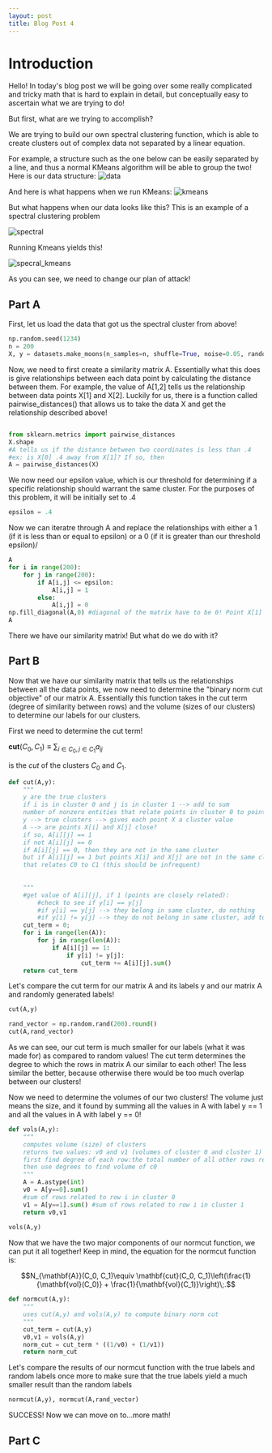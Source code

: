 ```yaml
---
layout: post
title: Blog Post 4
---
```

# Introduction 
Hello! In today's blog post we will be going over some really complicated and tricky math that is hard to explain in detail, but conceptually easy to ascertain what we are trying to do! 

But first, what are we trying to accomplish?

We are trying to build our own spectral clustering function, which is able to create clusters out of complex data not separated by a linear equation. 

For example, a structure such as the one below can be easily separated by a line, and thus a normal KMeans algorithm will be able to group the two!
Here is our data structure:
![data](/images/4_1.png)

And here is what happens when we run KMeans:
![kmeans](/images/4_2.png)


But what happens when our data looks like this? This is an example of a spectral clustering problem

![spectral](/images/4_3.png)

Running Kmeans yields this! 

![specral_kmeans](/images/4_4.png)

As you can see, we need to change our plan of attack!

## Part A 

First, let us load the data that got us the spectral cluster from above!
```python
np.random.seed(1234)
n = 200
X, y = datasets.make_moons(n_samples=n, shuffle=True, noise=0.05, random_state=None)


```
Now, we need to first create a similarity matrix A. Essentially what this does is give relationships between each data point by calculating the distance between them. For example, the value of A[1,2] tells us the relationship between data points X[1] and X[2]. Luckily for us, there is a function called pairwise_distances() that allows us to take the data X and get the relationship described above!

```python

from sklearn.metrics import pairwise_distances 
X.shape
#A tells us if the distance between two coordinates is less than .4
#ex: is X[0] .4 away from X[1]? If so, then 
A = pairwise_distances(X)

``` 
We now need our epsilon value, which is our threshold for determining if a specific relationship should warrant the same cluster. For the purposes of this problem, it will be initially set to .4
```python
epsilon = .4

```
Now we can iteratre through A and replace the relationships with either a 1 (if it is less than or equal to epsilon) or a 0 (if it is greater than our threshold epsilon)/
```python
A
for i in range(200):
    for j in range(200):
        if A[i,j] <= epsilon:
            A[i,j] = 1
        else:
            A[i,j] = 0
np.fill_diagonal(A,0) #diagonal of the matrix have to be 0! Point X[1] really does not have a relationsip with itself! 
A

```
There we have our similarity matrix! But what do we do with it? 

## Part B
Now that we have our similarity matrix that tells us the relationships between all the data points, we now need to determine the "binary norm cut objective" of our matrix A. Essentially this function takes in the cut term (degree of similarity between rows) and the volume (sizes of our clusters) to determine our labels for our clusters. 

First we need to determine the cut term!

$\mathbf{cut}(C_0, C_1) \equiv \sum_{i \in C_0, j \in C_1} a_{ij}$ 

is the *cut* of the clusters $C_0$ and $C_1$.  
```python
def cut(A,y):
    """
    y are the true clusters
    if i is in cluster 0 and j is in cluster 1 --> add to sum 
    number of nonzero entities that relate points in cluster 0 to points in cluster 1
    y --> true clusters --> gives each point X a cluster value 
    A --> are points X[i] and X[j] close?
    if so, A[i][j] == 1
    if not A[i][j] == 0
    if A[i][j] == 0, then they are not in the same cluster
    but if A[i][j] == 1 but points X[i] and X[j] are not in the same cluster as determined by y --> then point A[i][j] is a point
    that relates C0 to C1 (this should be infrequent)
    
    
    """
    #get value of A[i][j], if 1 (points are closely related):
        #check to see if y[i] == y[j]
        #if y[i] == y[j] --> they belong in same cluster, do nothing
        #if y[i] != y[j] --> they do not belong in same cluster, add to sum 
    cut_term = 0;
    for i in range(len(A)):
        for j in range(len(A)):
            if A[i][j] == 1:
                if y[i] != y[j]:
                    cut_term += A[i][j].sum()
    return cut_term

```
Let's compare the cut term for our matrix A and its labels y and our matrix A and randomly generated labels!
```python
cut(A,y)

```

```python
rand_vector = np.random.rand(200).round()
cut(A,rand_vector)

```
As we can see, our cut term is much smaller for our labels (what it was made for) as compared to random values! 
The cut term determines the degree to which the rows in matrix A our similar to each other! The less similar the better, because otherwise there would be too much overlap between our clusters! 

Now we need to determine the volumes of our two clusters! The volume just means the size, and it found by summing all the values in A with label y == 1 and all the values in A with label y == 0!

```python
def vols(A,y):
    """
    computes volume (size) of clusters
    returns two values: v0 and v1 (volumes of cluster 0 and cluster 1)
    first find degree of each row:the total number of all other rows related to row  𝑖  through  𝐴 
    then use degrees to find volume of c0 
    """
    A = A.astype(int)
    v0 = A[y==0].sum()
    #sum of rows related to row i in cluster 0
    v1 = A[y==1].sum() #sum of rows related to row i in cluster 1
    return v0,v1
    
vols(A,y)

```
Now that we have the two major components of our normcut function, we can put it all together!
Keep in mind, the equation for the normcut function is: 

$$N_{\mathbf{A}}(C_0, C_1)\equiv \mathbf{cut}(C_0, C_1)\left(\frac{1}{\mathbf{vol}(C_0)} + \frac{1}{\mathbf{vol}(C_1)}\right)\;.$$

```python
def normcut(A,y):
    """
    uses cut(A,y) and vols(A,y) to compute binary norm cut
    """
    cut_term = cut(A,y)
    v0,v1 = vols(A,y)
    norm_cut = cut_term * ((1/v0) + (1/v1))
    return norm_cut

```
Let's compare the results of our normcut function with the true labels and random labels once more to make sure that the true labels yield a much smaller result than the random labels

```python
normcut(A,y), normcut(A,rand_vector)

```
SUCCESS! 
Now we can move on to...more math! 

## Part C 
